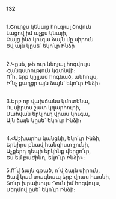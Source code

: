 **132**

\
1.Շուրջս կենաց հուզյալ ծովուն\
Լացով իմ աչքս կնայի,\
Բայց ինձ կուգա ձայն մը սիրուն\
Եվ այն կըսե` եկո՛ւր Ինձի

\
2.Կըսե, թե ուր նեղյալ հոգվույս\
Հանգստություն կգտնվի։\
Ո՜հ, երբ կըլլամ հոգնած, անհույս,\
Ի՜նչ քաղցր այն ձայն` եկո՛ւր Ինձի։

\
3.Երբ որ վախճանս կմոտենա,\
Ու սիրտս շատ կզարհուրի,\
Մահվան երկյուղ վրաս կուգա,\
Այն ձայն կըսե` եկո՛ւր Ինձի։

\
4.«Աշխարհս կանցնի, եկո՛ւր Ինձի,\
Երկիրս բնավ հանգիստ չունի,\
Աչքերդ դեպի երկինք վերցո՛ւր,\
Ես եմ բաժինդ, եկո՛ւր Ինձի»։\
\
5.Ո՜վ ձայն գթած, ո՜վ ձայն սիրուն,\
Ցավ կամ տագնապ երբ վրաս հասնի,\
Տո՛ւր խրախույս Դուն իմ հոգվույս,\
Մեղմով ըսե` եկո՛ւր Ինձի։
